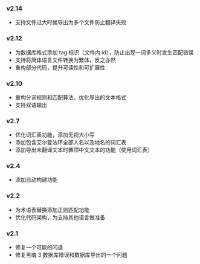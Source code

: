 ### v2.14

- 支持文件过大时候导出为多个文件防止翻译失败

### v2.12

- 为数据库格式添加 tag 标识（文件内 id），防止出现一词多义时发生匹配错误
- 支持将简体语言文件转换为繁体，反之亦然
- 重构部分代码，提升可读性和可扩展性

### v2.10

- 重构分词规则和匹配算法，优化导出的文本格式
- 支持双语输出

### v2.7

- 优化词汇表功能，添加无视大小写
- 添加包含艾尔登法环全部人名以及地名的词汇表
- 添加导出未翻译文本时置顶中文文本的功能（使用词汇表）

### v2.4

- 添加自动构建功能

### v2.2

- 为术语表替换添加正则匹配功能
- 优化代码架构，为支持其他语言做准备

### v2.1

- 修复一个可能的闪退
- 修复黑魂 3 数据库错误和数据库导出的一个问题

